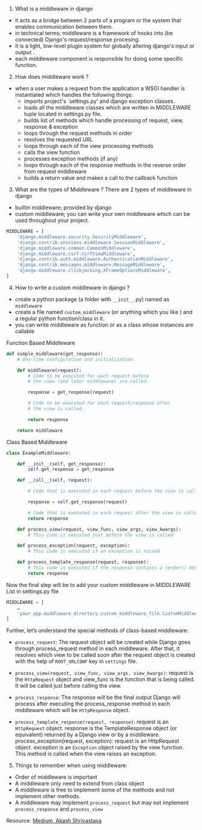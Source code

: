 1. What is a middleware in django
- it acts as a bridge between 2 parts of a program or the system that enables communication between them.
- in technical terms; middleware is a framework of hooks into (be connected) Django's request/response procesing.
- it is a light, low-level plugin system for globally altering django's input or output .
- each middleware component is responsible for doing some specific function.

2. How does middleware work ?
- when a user makes a request from the application a WSGI handler is instantiated which handles the following things:
    - imports project's `settings.py' and django exception classes.
    - loads all the middleware classes which are written in MIDDLEWARE tuple located in settings.py file.
    - builds list of methods which handle processing of request, view, response & exception
    - loops through the request methods in order
    - resolves the requested URL
    - loops through each of the view processing methods
    - calls the view function
    - processes exception methods (if any)
    - loops through each of the response methods in the reverse order from request middleware
    - builds a return value and makes a call to the callback function

3. What are the types of Middleware ?
There are 2 types of middleware in django 
- builtin middleware; provided by django
- custom middleware; you can write your own middleware which can be used throughout your project.
```python
MIDDLEWARE = [
    'django.middleware.security.SecurityMiddleware',
    'django.contrib.sessions.middleware.SessionMiddleware',
    'django.middleware.common.CommonMiddleware',
    'django.middleware.csrf.CsrfViewMiddleware',
    'django.contrib.auth.middleware.AuthenticationMiddleware',
    'django.contrib.messages.middleware.MessageMiddleware',
    'django.middleware.clickjacking.XFrameOptionsMiddleware',
]
```
4. How to write a custom middleware in django ?
- create a python package (a folder with `__init__`.py) named as `middleware`
- create a file named `custom_middleware` (or anything which you like ) and a regular python function/class in it.
- you can write middleware as function or as a class whose instances are callable

Function Based Middleware
```python
def simple_middleware(get_response):
    # One-time configuration and initialization.

    def middleware(request):
        # Code to be executed for each request before
        # the view (and later middleware) are called.

        response = get_response(request)

        # Code to be executed for each request/response after
        # the view is called.

        return response

    return middleware
```
Class Based Middleware
```python
class ExampleMiddleware:

    def __init__(self, get_response):
        self.get_response = get_response

    def __call__(self, request):

        # Code that is executed in each request before the view is called

        response = self.get_response(request)

        # Code that is executed in each request after the view is called
        return response

    def process_view(request, view_func, view_args, view_kwargs):
        # This code is executed just before the view is called

    def process_exception(request, exception):
        # This code is executed if an exception is raised

    def process_template_response(request, response):
        # This code is executed if the response contains a render() method
        return response

```
Now the final step will be to add your custom middleware in MIDDLEWARE List in settings.py file
```python
MIDDLEWARE = [
    …
    'your_app.middleware_directory.custom_middleware_file.CustomMiddleware_class',
]
```
Further, let’s understand the special methods of class-based middleware:

- `process_request`: The request object will be created while Django goes through process_request method in each middleware. After that, it resolves which view to be called soon after the request object is created with the help of `ROOT_URLCONF` key in `settings` file.

- `process_view(request, view_func, view_args, view_kwargs)`: request is the `HttpRequest` object and view_func is the function that is being called. It will be called just before calling the view.

- `process_response`: The response will be the final output Django will process after executing the process_response method in each middleware which will be `HttpResponse` object.

- `process_template_response(request, response)`: request is an `HttpRequest` object. response is the TemplateResponse object (or equivalent) returned by a Django view or by a middleware.
process_exception(request, exception): request is an HttpRequest object. exception is an `Exception` object raised by the view function. This method is called when the view raises an exception.

5. Things to remember when using middleware:
- Order of middleware is important
- A middleware only need to extend from class object
- A middleware is free to implement some of the methods and not implement other methods.
- A middleware may implement `process_request` but may not implement `process_response` and `process_view`


Resource:
[Medium, Akash Shrivastava](https://medium.com/scalereal/everything-you-need-to-know-about-middleware-in-django-2a3bd3853cd6)